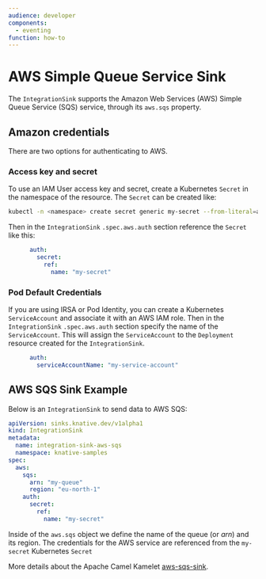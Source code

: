 ```yaml
---
audience: developer
components:
  - eventing
function: how-to
---
```


# AWS Simple Queue Service Sink

The `IntegrationSink` supports the Amazon Web Services (AWS) Simple Queue Service (SQS) service, through its `aws.sqs` property.

## Amazon credentials

There are two options for authenticating to AWS.

### Access key and secret

To use an IAM User access key and secret, create a Kubernetes `Secret` in the namespace of the resource. The `Secret` can be created like:

  ```bash
  kubectl -n <namespace> create secret generic my-secret --from-literal=aws.accessKey=<accessKey> --from-literal=aws.secretKey=<secretKey>
  ```
Then in the `IntegrationSink` `.spec.aws.auth` section reference the `Secret` like this:
```yaml
      auth:
        secret:
          ref:
            name: "my-secret"
```

### Pod Default Credentials

If you are using IRSA or Pod Identity, you can create a Kubernetes `ServiceAccount` and associate it with an AWS IAM role. Then in the `IntegrationSink` `.spec.aws.auth` section specify the name of the `ServiceAccount`. This will assign the `ServiceAccount` to the `Deployment` resource created for the `IntegrationSink`.
```yaml
      auth:
        serviceAccountName: "my-service-account"
```

## AWS SQS Sink Example

Below is an `IntegrationSink` to send data to AWS SQS:

  ```yaml
  apiVersion: sinks.knative.dev/v1alpha1
  kind: IntegrationSink
  metadata:
    name: integration-sink-aws-sqs
    namespace: knative-samples
  spec:
    aws:
      sqs:
        arn: "my-queue"
        region: "eu-north-1"
      auth:
        secret:
          ref:
            name: "my-secret"
  ```
Inside of the `aws.sqs` object we define the name of the queue (or _arn_) and its region. The credentials for the AWS service are referenced from the `my-secret` Kubernetes `Secret`

More details about the Apache Camel Kamelet [aws-sqs-sink](https://camel.apache.org/camel-kamelets/latest/aws-sqs-sink.html).
